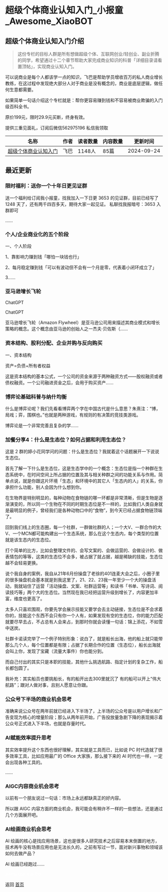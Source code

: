 # 超级个体商业认知入门_小报童_Awesome_XiaoBOT

## 超级个体商业认知入门介绍
> 这份专栏的目标人群是所有想做超级个体、互联网创业/轻创业、副业折腾的同学，希望通过十二个章节帮助大家完成商业知识的科普「详细目录请看置顶帖」，实现商业认知入门。    
    
可以说商业是每个人都该学一点的知识，飞巴是帮助学员增收百万的私人商业增长教练，在这过程中发现绝大部分人对于商业是没有概念的，商业是底层逻辑，做任何生意都需要。    
    
如果简单一句话介绍这个专栏就是：帮你更容易赚到钱和不容易被商业欺骗的入门级百科全书。    
    
原价199元，限时29.9元买断，终身有效。    
    
提供三重见面礼，订阅后微信562975196 私信我领取  
  


|名称|作者|读者数量|内容数量|更新时间|
|---|---|---|---|---|
|[超级个体商业认知入门](https://xiaobot.net/p/feibasy?refer=0b133df9-27dc-423b-8101-639049001c13)|飞巴|1148人|85篇|2024-09-24|

## 最近更新
### 限时福利：送你一个十年日更见证群

送一个福利给订阅我小报童，找我加入一下日更 3653 的见证群，目前已经写了 1248 天了，还有两千四百多天，期待大家一起见证。 私聊找我报暗号：3653
入群即可

......

### 个人/企业商业化的五个阶段

一、个人阶段

1、靠影响力赚到钱「哪怕一块钱也行」

2、每月稳定赚到钱「可以有波动但不会有一个月是零，代表着小闭环成立了」

3......

### 亚马逊增长飞轮

ChatGPT

ChatGPT

亚马逊增长飞轮（Amazon Flywheel）是亚马逊公司用来描述其商业模式和增长策略的概念。这个概念由亚马逊的创始人之一杰夫·贝佐斯（......

### 资本结构、股利分配、企业并购与反向购买

一、资本结构

资产=负债+所有者权益

这是资本结构的基本公式，一个公司的资金来源于两种融资方式——股权融资或者债权融资。一个公司融进资金之后，会用于购买资产......

### 博弈论基础科普与纳什均衡

什么是博弈论呢？我们先看看博弈两个字在中国古代是什么意思？朱熹注：“博，局戏；弈，围棋也。”也就是两种游戏，有规则的有决策的竞技类游戏。

博弈论是一个非常完善且复杂的学......

### 加餐分享4：什么是生态位？如何占据和利用生态位？

这是 2 群的婷小花同学问的问题：什么是生态位？我就着这个话题展开一下说说生态位。

首先了解一下什么是生态位，这是生态学中的一个概念：生态位是指一个种群在生态系统中，在时间空间上所占据的位置及其与相关种群之间的功能关系与作用。简单点说，就是你跟这片环境「生态」和环境中的其它人「生态内的人」的关系，你承担什么功能，别人会因为什么想到你。

在生物界是特别明显的，每种动物在食物链的哪一环都是非常清晰，但是生物是逐渐演变的，所以同一个生物在不同的时期生态位是不一样的，比如我们人类自身就是最明显的例子，曾经我们是各种动物口中的“食物”，到今天已经占据食物链顶端了。

回到我们线上的生态圈，每一个社群，一群做社群的人；一个大V、一群合作的大V、一个MCN都可能构建出一个生态系统，那么在这个生态内，每个类型的位置就是该生态内的生态位。

打个简单的比方，比如会整理文件的、会写文案的、会做运营的、会做设计的、做表情包的等等，这类的生态位不会多，被占据了就占据，越是稀缺的技能，生态位越不会轻易更换。

说个我自身的案例，我自从21年6月份操盘了老徐的401连麦大会之后，小圈子里的很多操盘机会基本就是到我这里了，21、22、23我一年至少一个大的操盘活动，我就站住了运营「活动操盘、文案、社群运营等」和读书「书单、写诗词、阅读技巧等」两个大的生态位。当然现在我已经把运营升级到增长了，内容更加丰富，维度也更高了。

太多人只喜欢围观，你要先学会展示技能又要学会去主动链接，生态位是不会求着你的，技能这个东西不会只有你一个人有，如果发现有空的生态位，你的能力匹配就要尽早去占，不占总有人会来占，到那时你就会读懂一句话：锦上添花，不如雪中送炭。

社群卡诺读完举了一个例子特别形象：说白了，就是船长出海，他的船上就只能带那么几个人，每个位置都是有限；占据了长期合作的位置（生态位），船长出海就会叫上你，发现了宝藏（流量大事件）你也能分到。

而自己付出的其实只是本职的技能，其他什么挑选航路、指定计划的复杂工作，船长都包圆了。

我补充：其实船员也要挑船长，有的船开出去300里就沉了 有的船可以开上“伟大航路”；跟对人做对事，且别人愿意让你跟。

### 公众号下半场的商业机会思考

准确来说公众号在两年前就已经进入下半场了，上半场的公众号是以用户增长和广告变现为核心的增量阶段；那么从两年前开始，广告投放量急剧下降的表现揭示着公众号正式进入下半场，也就是存量时代。

### AI赋能效率提升思考

其实效率提升这个东西也很好理解，其实就是工具而已，比如说 PC 时代造就了很多效率工具，比如应用最广的 Office 大家族，那么接下来的 AI
时代也一样，一定会出现各种工具的。

......

### AIGC内容商业机会思考

以前有一个朋友说过一句话：市场上永远都缺真正的好内容。

所以跟 AIGC 内容方面的商业机会，我可能会有稍许不一样的一些想法，还是通过几个方面展开吧。

### AI绘画商业机会思考

AI
绘画的核心是找应用场景，这也是很多人研究技术之后容易本末倒置的地方，技术再牛没有场景应用也是无法长久的，之前有写过一节，面对新兴事物和领域该如何去做产品？

AI 绘画已经跑过......


<a href="https://github.com/Reno9527/awesome-xiaobot" style="color: white; text-decoration: none;">awesome-xiaobot</a>

返回 [首页](../README.md)
